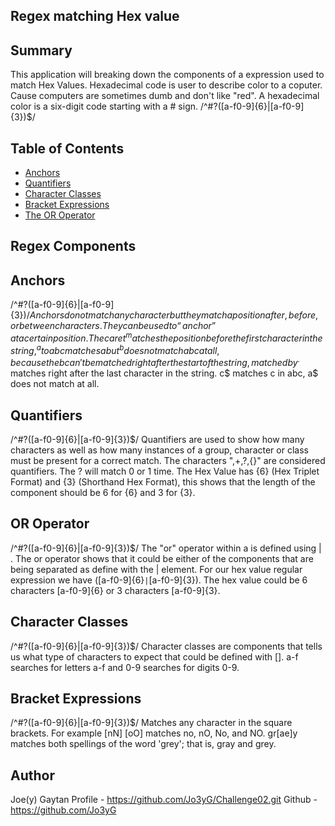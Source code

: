 ##  Regex matching Hex value
## Summary

This application will breaking down the components of a expression used to match Hex Values. Hexadecimal code is user to describe color to a coputer. Cause computers are sometimes dumb and don't like "red". A hexadecimal color is a six-digit code starting with a # sign.  /^#?([a-f0-9]{6}|[a-f0-9]{3})$/

## Table of Contents

- [Anchors](#anchors)
- [Quantifiers](#quantifiers)
- [Character Classes](#character-classes)
- [Bracket Expressions](#bracket-expressions)
- [The OR Operator](#the-or-operator)

## Regex Components

## Anchors
/^#?([a-f0-9]{6}|[a-f0-9]{3})$/
Anchors do not match any character but they match a position after, before, or between characters. They can be used to “anchor” at a certain position. The caret ^ matches the position before the first character in the string, ^a to abc matches a but ^b does not match abc at all, because the b can't be matched right after the start of the string, matched by ^.$ matches right after the last character in the string. c$ matches c in abc, a$ does not match at all.

## Quantifiers
/^#?([a-f0-9]{6}|[a-f0-9]{3})$/
Quantifiers are used to show how many characters as well as how many instances of a group, character or class must be present for a correct match. The characters ",+,?,{}" are considered quantifiers. The ? will match 0 or 1 time.  The Hex Value has {6} (Hex Triplet Format) and {3} (Shorthand Hex Format), this shows that the length of the component should be 6 for {6} and 3 for {3}.

## OR Operator
/^#?([a-f0-9]{6}|[a-f0-9]{3})$/
The "or" operator within a is defined using | . The or operator shows that it could be either of the components that are being separated as define with the | element. For our hex value regular expression we have ([a-f0-9]{6}``|``[a-f0-9]{3}).  The hex value could be 6 characters [a-f0-9]{6} or 3 characters [a-f0-9]{3}.

## Character Classes
/^#?([a-f0-9]{6}|[a-f0-9]{3})$/
Character classes are components that tells us what type of characters to expect that could be defined with []. a-f searches for letters a-f and 0-9 searches for digits 0-9.

## Bracket Expressions
/^#?([a-f0-9]{6}|[a-f0-9]{3})$/
Matches any character in the square brackets. For example [nN] [oO] matches no, nO, No, and NO. gr[ae]y matches both spellings of the word 'grey'; that is, gray and grey.

## Author

Joe(y) Gaytan
Profile - https://github.com/Jo3yG/Challenge02.git
Github - https://github.com/Jo3yG
